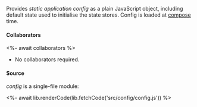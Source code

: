 Provides _static application config_ as a plain JavaScript object, including default state used to initialise the state stores. Config is loaded at [compose](#composing) time.

#### Collaborators

<%- await collaborators %>

- No collaborators required.

#### Source

_config_ is a single-file module:

<%- await lib.renderCode(lib.fetchCode('src/config/config.js')) %>
